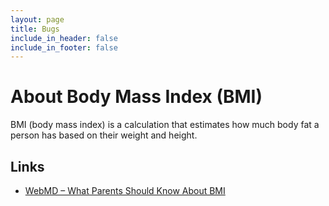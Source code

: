 ```yaml
---
layout: page
title: Bugs
include_in_header: false
include_in_footer: false
---
```


# About Body Mass Index (BMI)

BMI (body mass index) is a calculation that estimates how much body fat a person has based on their weight and height.

## Links

* [WebMD – What Parents Should Know About BMI](https://www.webmd.com/parenting/raising-fit-kids/weight/kids-bmi-for-parents)